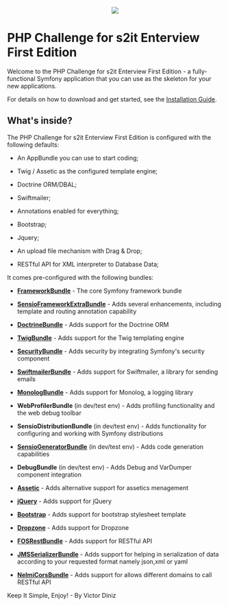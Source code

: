 <p align="center"><a href="https://github.com/v1c70rd1n1z/php_challenge/wiki" target="_blank">
    <img src="http://imgur.com/17nXmZ4.png">
</a></p>

PHP Challenge for s2it Enterview First Edition
==============================================

Welcome to the PHP Challenge for s2it Enterview First Edition - a 
fully-functional Symfony application that you can use as the skeleton for your 
new applications.

For details on how to download and get started, see the
[Installation Guide][18].

What's inside?
--------------

The PHP Challenge for s2it Enterview First Edition is configured with the 
following defaults:

  * An AppBundle you can use to start coding;

  * Twig / Assetic as the configured template engine;

  * Doctrine ORM/DBAL;

  * Swiftmailer;

  * Annotations enabled for everything;
  
  * Bootstrap;
  
  * Jquery;
  
  * An upload file mechanism with Drag & Drop;
  
  * RESTful API for XML interpreter to Database Data;

It comes pre-configured with the following bundles:

  * [**FrameworkBundle**][1] - The core Symfony framework bundle

  * [**SensioFrameworkExtraBundle**][6] - Adds several enhancements, including
    template and routing annotation capability

  * [**DoctrineBundle**][7] - Adds support for the Doctrine ORM

  * [**TwigBundle**][8] - Adds support for the Twig templating engine

  * [**SecurityBundle**][9] - Adds security by integrating Symfony's security
    component

  * [**SwiftmailerBundle**][10] - Adds support for Swiftmailer, a library for
    sending emails

  * [**MonologBundle**][11] - Adds support for Monolog, a logging library
  
  * **WebProfilerBundle** (in dev/test env) - Adds profiling functionality and
    the web debug toolbar

  * **SensioDistributionBundle** (in dev/test env) - Adds functionality for
    configuring and working with Symfony distributions

  * [**SensioGeneratorBundle**][13] (in dev/test env) - Adds code generation
    capabilities

  * **DebugBundle** (in dev/test env) - Adds Debug and VarDumper component
    integration
	
  * [**Assetic**][12] - Adds alternative support for assetics menagement
  
  * [**jQuery**][15] - Adds support for jQuery
  
  * [**Bootstrap**][15] - Adds support for bootstrap stylesheet template
  
  * [**Dropzone**][17] - Adds support for Dropzone
  
  * [**FOSRestBundle**][16] - Adds support for RESTful API
  
  * [**JMSSerializerBundle**][16] - Adds support for helping in serialization 
    of data according to your requested format namely json,xml or yaml
  
  * [**NelmiCorsBundle**][16] - Adds support for allows different domains to 
    call RESTful API
  
Keep It Simple, Enjoy! - By Victor Diniz

[1]:  https://symfony.com/doc/3.2/setup.html
[6]:  https://symfony.com/doc/current/bundles/SensioFrameworkExtraBundle/index.html
[7]:  https://symfony.com/doc/3.2/doctrine.html
[8]:  https://symfony.com/doc/3.2/templating.html
[9]:  https://symfony.com/doc/3.2/security.html
[10]: https://symfony.com/doc/3.2/email.html
[11]: https://symfony.com/doc/3.2/logging.html
[12]: https://symfony.com/doc/3.2/assetic/asset_management.html
[13]: https://symfony.com/doc/current/bundles/SensioGeneratorBundle/index.html
[14]: http://getbootstrap.com/getting-started/
[15]: https://guiaprogramador.com.br/desenvolvimento/symfonyJqueryBootstrap
[16]: https://www.cloudways.com/blog/rest-api-in-symfony-3-1/
[17]: http://www.dropzonejs.com/
[18]: https://github.com/v1c70rd1n1z/php_challenge/wiki